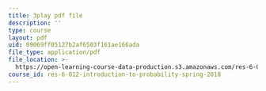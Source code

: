 ```yaml
---
title: 3play pdf file
description: ''
type: course
layout: pdf
uid: 89069ff05127b2af6503f161ae166ada
file_type: application/pdf
file_location: >-
  https://open-learning-course-data-production.s3.amazonaws.com/res-6-012-introduction-to-probability-spring-2018/89069ff05127b2af6503f161ae166ada_2f9EfEga4Oo.pdf
course_id: res-6-012-introduction-to-probability-spring-2018
---
```

